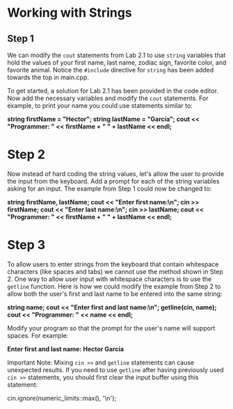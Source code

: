 # Working with Strings

## Step 1
We can modify the `cout` statements from Lab 2.1 to use `string` variables that hold the values of your first name, last name, zodiac sign, favorite color, and favorite animal. Notice the `#include` directive for `string` has been added towards the top in main.cpp.

To get started, a solution for Lab 2.1 has been provided in the code editor. Now add the necessary variables and modify the `cout` statements. For example, to print your name you could use statements similar to:

**string firstName = "Hector";
string lastName = "Garcia";
cout << "Programmer:  " << firstName + " " + lastName << endl;**

# Step 2

Now instead of hard coding the string values, let's allow the user to provide the input from the keyboard. Add a prompt for each of the string variables asking for an input. The example from Step 1 could now be changed to:

**string firstName, lastName;
cout << "Enter first name:\n";
cin >> firstName;
cout << "Enter last name:\n";
cin >> lastName;
cout << "Programmer:  " << firstName + " " + lastName << endl;**

# Step 3

To allow users to enter strings from the keyboard that contain whitespace characters (like spaces and tabs) we cannot use the method shown in Step 2. One way to allow user input with whitespace characters is to use the `getline` function. Here is how we could modify the example from Step 2 to allow both the user's first and last name to be entered into the same string:

**string name;
cout << "Enter first and last name:\n";
getline(cin, name);
cout << "Programmer:  " << name << endl;**

Modify your program so that the prompt for the user's name will support spaces. For example:

**Enter first and last name:
Hector Garcia**

Important Note: Mixing `cin >>` and `getline` statements can cause unexpected results. If you need to use `getline` after having previously used `cin >>` statements, you should first clear the input buffer using this statement:

cin.ignore(numeric_limits<streamsize>::max(), '\n');